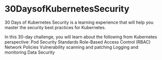 # 30DaysofKubernetesSecurity
30 Days of Kubernetes Security is a learning experience that will help you master the security best practices for Kubernetes. 

In this 30-day challenge, you will learn about the following from Kubernetes perspective:
Pod Security Standards 
Role-Based Access Control (RBAC)
Network Policies
Vulnerability scanning and patching
Logging and monitoring
Data Security
